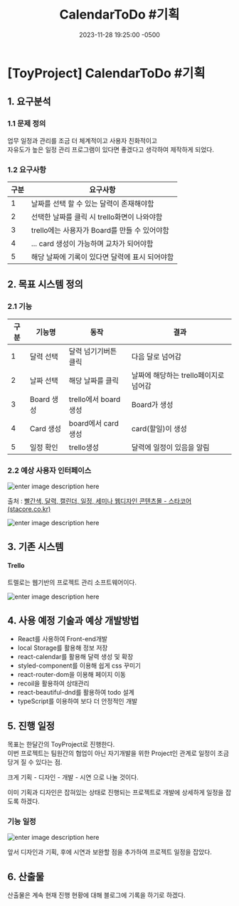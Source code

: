 ﻿---
layout: post
title:  "CalendarToDo #기획"
date:   2023-11-28 19:25:00 -0500
excerpt: "ToyProject를 시작하기 앞서 기획을 짜보도록하자"
tags: CalendarToDo
category : [ToyProject 개발일지]
---

# [ToyProject] CalendarToDo #기획


## 1. 요구분석

### 1.1 문제 정의
업무 일정과 관리를 조금 더 체계적이고 사용자 친화적이고<br> 자유도가 높은 일정 관리 프로그램이 있다면 좋겠다고 생각하여 제작하게 되었다.

### 1.2 요구사항

|구분|요구사항|
|---|---|
|1| 날짜를 선택 할 수 있는 달력이 존재해야함|
|2| 선택한 날짜를 클릭 시 trello화면이 나와야함|
|3| trello에는 사용자가 Board를 만들 수 있어야함|
|4| ... card 생성이 가능하며 교차가 되어야함|
|5| 해당 날짜에 기록이 있다면 달력에 표시 되어야함|

## 2. 목표 시스템 정의

### 2.1 기능

| 구분 | 기능명 | 동작 | 결과|
|---|---|---|---|
|1| 달력 선택 | 달력 넘기기버튼 클릭 | 다음 달로 넘어감|
|2| 날짜 선택 | 해당 날짜를 클릭 | 날짜에 해당하는 trello페이지로 넘어감|
|3| Board 생성 | trello에서 board생성| Board가 생성|
|4| Card 생성 | board에서 card생성| card(할일)이 생성|
|5| 일정 확인 | trello생성 | 달력에 일정이 있음을 알림|

### 2.2 예상 사용자 인터페이스

![enter image description here](https://i.ibb.co/w7FZbZC/2023-11-28-172149.png)

출처 : [빨간색, 달력, 캘린더, 일정, 세미나 웹디자인 콘텐츠몰 - 스타코어 (stacore.co.kr)](https://stacore.co.kr/webuser/product/view.html?pr_id=11595)

![enter image description here](https://i.ibb.co/yQTBLW0/2023-11-28-172314.png)

## 3. 기존 시스템

#### Trello
트렐로는 웹기반의 프로젝트 관리 소프트웨어이다.

![enter image description here](https://i.ibb.co/PchR40p/Boards-2x.png)


## 4. 사용 예정 기술과 예상 개발방법
- React를 사용하여 Front-end개발
- local Storage를 활용해 정보 저장
- react-calendar를 활용해 달력 생성 및 확장
- styled-component를 이용해 쉽게 css 꾸미기
- react-router-dom을 이용해 페이지 이동
- recoil을 활용하여 상태관리
- react-beautiful-dnd를 활용하여 todo 설계
- typeScript를 이용하여 보다 더 안정적인 개발

## 5. 진행 일정
목표는 한달간의 ToyProject로 진행한다. <br>이번 프로젝트는 팀원간의 협업이 아닌 자기개발을 위한 Project인 관계로 일정이 조금 당겨 질 수 있다는 점.

크게 기획 - 디자인 - 개발 - 시연 으로 나눌 것이다.<br>

이미 기획과 디자인은 잡혀있는 상태로 진행되는 프로젝트로 개발에 상세하게 일정을 잡도록 하겠다.

### 기능 일정
![enter image description here](https://i.ibb.co/88bQ040/2023-11-28-173205.png)

앞서 디자인과 기획, 후에 시연과 보완할 점을 추가하여 프로젝트 일정을 잡았다.<br>

## 6. 산출물
산출물은 계속 현재 진행 현황에 대해 블로그에 기록을 하기로 하겠다. 
